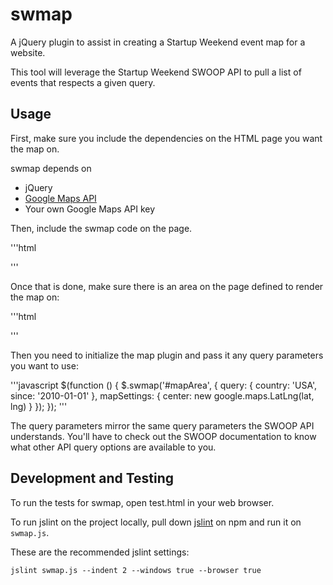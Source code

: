 # swmap

A jQuery plugin to assist in creating a Startup Weekend event map for a website.

This tool will leverage the Startup Weekend SWOOP API to pull a list of events
that respects a given query.

## Usage

First, make sure you include the dependencies on the HTML page you want
the map on.

swmap depends on
* jQuery
* [Google Maps API](https://developers.google.com/maps/documentation/javascript/)
* Your own Google Maps API key

Then, include the swmap code on the page.

'''html
<script src="http://code.jquery.com/jquery-1.7.2.min.js"></script>
<script scr="/js/swmap.js"></script>
'''

Once that is done, make sure there is an area on the page defined
to render the map on:

'''html
<body>
  <div id="mapArea"></div>
</body>
'''

Then you need to initialize the map plugin and pass it any query parameters
you want to use:

'''javascript
$(function () {
  $.swmap('#mapArea', {
    query: {
      country: 'USA',
      since: '2010-01-01'
    },
    mapSettings: {
      center: new google.maps.LatLng(lat, lng)
    }
  }); 
});
'''

The query parameters mirror the same query parameters the SWOOP API
understands. You'll have to check out the SWOOP documentation to know
what other API query options are available to you.

## Development and Testing

To run the tests for swmap, open test.html in your web browser.

To run jslint on the project locally, pull down [jslint](https://github.com/reid/node-jslint)
on npm and run it on `swmap.js`.

These are the recommended jslint settings:

`jslint swmap.js --indent 2 --windows true --browser true`
